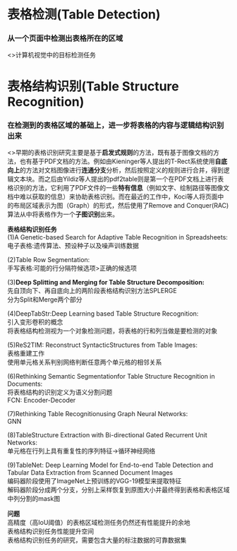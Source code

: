 # 表格检测(Table Detection)
### 从一个页面中检测出表格所在的区域
<>计算机视觉中的目标检测任务  
  

# 表格结构识别(Table Structure Recognition)
### 在检测到的表格区域的基础上，进一步将表格的内容与逻辑结构识别出来
<>早期的表格识别研究主要是基于**启发式规则**的方法，既有基于图像文档的方法，也有基于PDF文档的方法。例如由Kieninger等人提出的T-Rect系统使用**自底向上**的方法对文档图像进行**连通分支**分析，然后按照定义的规则进行合并，得到逻辑文本块。而之后由Yildiz等人提出的pdf2table则是第一个在PDF文档上进行表格识别的方法，它利用了PDF文件的一些**特有信息**（例如文字、绘制路径等图像文档中难以获取的信息）来协助表格识别。而在最近的工作中，Koci等人将页面中的布局区域表示为图（Graph）的形式，然后使用了Remove and Conquer(RAC)算法从中将表格作为一个**子图识别**出来。
  
    
**表格结构识别任务**  
(1)A Genetic-based Search for Adaptive Table Recognition in Spreadsheets:  
电子表格:遗传算法、预设种子以及噪声训练数据  
  
(2)Table Row Segmentation:  
手写表格:可能的行分隔符候选项>正确的候选项  
  
(3)**Deep Splitting and Merging for Table Structure Decomposition:**  
先自顶向下、再自底向上的两阶段表格结构识别方法SPLERGE  
分为Split和Merge两个部分  
  
(4)DeepTabStr:Deep Learning based Table Structure Recognition:  
引入变形卷积的概念  
将表格结构检测视为一个对象检测问题，将表格的行和列当做是要检测的对象  
  
(5)ReS2TIM: Reconstruct SyntacticStructures from Table Images:  
表格重建工作  
使用单元格关系判别网络判断任意两个单元格的相邻关系  
  
(6)Rethinking Semantic Segmentationfor Table Structure Recognition in Documents:  
将表格结构的识别定义为语义分割问题  
FCN: Encoder-Decoder  
  
(7)Rethinking Table Recognitionusing Graph Neural Networks:  
GNN  
  
(8)TableStructure Extraction with Bi-directional Gated Recurrent Unit Networks:  
单元格在行列上具有重复性的序列特征->循环神经网络  
  
(9)TableNet: Deep Learning Model for End-to-end Table Detection and Tabular Data Extraction from Scanned Document Images  
编码器阶段使用了ImageNet上预训练的VGG-19模型来提取特征  
解码器阶段分成两个分支，分别上采样恢复到原图大小并最终得到表格和表格区域中列分割的mask图
  
  
**问题**  
高精度（高IoU阈值）的表格区域检测任务仍然还有性能提升的余地  
表格结构识别任务性能提升空间  
表格结构识别任务的研究，需要包含大量的标注数据的可靠数据集  
